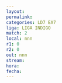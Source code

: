 ```yaml
---
layout: 
permalink: 
categories: LD7 EA7
liga: LIGA INDIGO
match: 2
local: nnn
r1: 0
r2: 0
out: nnn
stream: 
hora: 
fecha:
---
```

